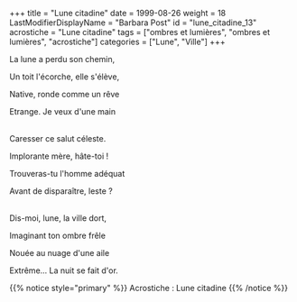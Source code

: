 +++
title = "Lune citadine"
date = 1999-08-26
weight = 18
LastModifierDisplayName = "Barbara Post"
id = "lune_citadine_13"
acrostiche = "Lune citadine"
tags = ["ombres et lumières", "ombres et lumières", "acrostiche"]
categories = ["Lune", "Ville"]
+++

La lune a perdu son chemin,

Un toit l'écorche, elle s'élève,

Native, ronde comme un rêve

Etrange. Je veux d'une main

 \
Caresser ce salut céleste.

Implorante mère, hâte-toi !

Trouveras-tu l'homme adéquat

Avant de disparaître, leste ?

 \
Dis-moi, lune, la ville dort,

Imaginant ton ombre frêle

Nouée au nuage d'une aile

Extrême... La nuit se fait d'or.

{{% notice style="primary" %}}
Acrostiche : Lune citadine
{{% /notice %}}
